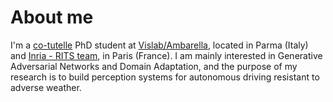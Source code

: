 # About me
I'm a [co-tutelle](https://www.jessicaanneyoung.com/blog-1/2017/9/8/cotutelle) PhD student at [Vislab/Ambarella](https://www.vislab.it), located in Parma (Italy) and [Inria - RITS team](https://www.inria.fr), in Paris (France). I am mainly interested in Generative Adversarial Networks and Domain Adaptation, and the purpose of my research is to build perception systems for autonomous driving resistant to adverse weather.
